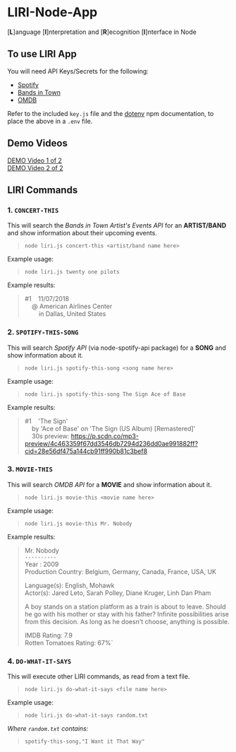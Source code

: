 # LIRI-Node-App
[__L__]anguage [__I__]nterpretation and [__R__]ecognition [__I__]nterface in Node

## To use LIRI App
You will need API Keys/Secrets for the following:  
- [Spotify](https://developer.spotify.com/documentation/web-api/quick-start/)
- [Bands in Town](https://manager.bandsintown.com/support/bandsintown-api)
- [OMDB](http://www.omdbapi.com/)  

Refer to the included `key.js` file and the [dotenv](https://www.npmjs.com/package/dotenv) npm documentation, to place the above in a `.env` file. 


## Demo Videos
[DEMO Video 1 of 2](https://drive.google.com/open?id=1r1ySxxurHJ3MIHqnx8JxVikLiMSkTj_W)  
[DEMO Video 2 of 2](https://drive.google.com/open?id=1MxrscEutHIL7SUCdmLITeRqiNj4lGz05)

## LIRI Commands
### 1. `CONCERT-THIS`  
This will search the *Bands in Town Artist's Events API* for an **ARTIST/BAND** and show information about their upcoming events.  
> `node liri.js concert-this <artist/band name here>`  

Example usage:  
> `node liri.js twenty one pilots`   

Example results:  
>  #1&nbsp;&nbsp;&nbsp;&nbsp;11/07/2018  
>  &nbsp;&nbsp;&nbsp;&nbsp;@ American Airlines Center  
>  &nbsp;&nbsp;&nbsp;&nbsp;&nbsp;&nbsp;&nbsp;&nbsp;in Dallas, United States  

### 2. `SPOTIFY-THIS-SONG`  
This will search *Spotify API* (via node-spotify-api package) for a **SONG** and show information about it.  
> `node liri.js spotify-this-song <song name here>`  

Example usage:  
> `node liri.js spotify-this-song The Sign Ace of Base`  

Example results:  
>  #1&nbsp;&nbsp;&nbsp;&nbsp;'The Sign'  
>  &nbsp;&nbsp;&nbsp;&nbsp;by 'Ace of Base' on 'The Sign (US Album) [Remastered]'  
>  &nbsp;&nbsp;&nbsp;&nbsp;30s preview: https://p.scdn.co/mp3-preview/4c463359f67dd3546db7294d236dd0ae991882ff?cid=28e56df475a144cb91ff990b81c3bef8  

### 3. `MOVIE-THIS`  
This will search *OMDB API* for a **MOVIE** and show information about it.  
> `node liri.js movie-this <movie name here>`  

Example usage:  
> `node liri.js movie-this Mr. Nobody`  

Example results:  
> Mr. Nobody  
`----------`  
Year              : 2009  
Production Country: Belgium, Germany, Canada, France, USA, UK  
>  
>  Language(s): English, Mohawk  
   Actor(s): Jared Leto, Sarah Polley, Diane Kruger, Linh Dan Pham  
>
>  A boy stands on a station platform as a train is about to leave. Should he go with his mother or stay with his father? Infinite possibilities arise from this decision. As long as he doesn't choose, anything is possible.  
> 
> IMDB            Rating: 7.9  
> Rotten Tomatoes Rating: 67%`  

### 4. `DO-WHAT-IT-SAYS`  
This will execute other LIRI commands, as read from a text file.  
> `node liri.js do-what-it-says <file name here>`  

Example usage:  
> `node liri.js do-what-it-says random.txt`  

*Where `random.txt` contains:*  
> `spotify-this-song,"I Want it That Way"`  
